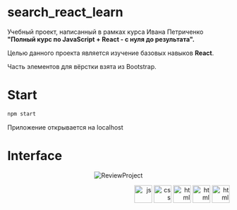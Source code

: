 # search_react_learn

Учебный проект, написанный в рамках курса Ивана Петриченко **"Полный курс по JavaScript + React - с нуля до результата".**

Целью данного проекта является изучение базовых навыков **React**.

Часть элементов для вёрстки взята из Bootstrap.

# Start
```bash
npm start
```
Приложение открывается на localhost
# Interface
<p align="center"><img src="https://i.ibb.co/Sv4rB1g/preview-project.gif" alt="ReviewProject"/></p>
<div align="right">
  <img src="https://i.ibb.co/3m5wrjD/icons8-javascript-is-a-high-level-interpreted-programming-language-48.png" alt="js" height="40px"/>
  <img src="https://i.ibb.co/72YpBjg/icons8-css-60.png" alt="css" height="40px"/>
  <img src="https://i.ibb.co/Cm80pPw/icons8-html-64.png" alt="html" height="40px"/>
  <img src="https://i.ibb.co/XLPJSyM/react-icon.png" alt="html" height="40px"/>
  <img src="https://i.ibb.co/GvxX6gw/bootstrap-icon.png" alt="html" height="40px"/>
</div> 
